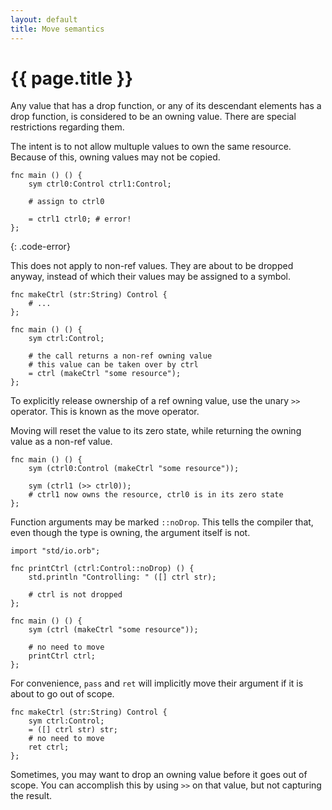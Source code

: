 ```yaml
---
layout: default
title: Move semantics
---
```

# {{ page.title }}

Any value that has a drop function, or any of its descendant elements has a drop function, is considered to be an owning value. There are special restrictions regarding them.

The intent is to not allow multuple values to own the same resource. Because of this, owning values may not be copied.

```
fnc main () () {
    sym ctrl0:Control ctrl1:Control;

    # assign to ctrl0

    = ctrl1 ctrl0; # error!
};
```
{: .code-error}

This does not apply to non-ref values. They are about to be dropped anyway, instead of which their values may be assigned to a symbol.

```
fnc makeCtrl (str:String) Control {
    # ...
};

fnc main () () {
    sym ctrl:Control;

    # the call returns a non-ref owning value
    # this value can be taken over by ctrl
    = ctrl (makeCtrl "some resource");
};
```

To explicitly release ownership of a ref owning value, use the unary `>>` operator. This is known as the move operator.

Moving will reset the value to its zero state, while returning the owning value as a non-ref value.

```
fnc main () () {
    sym (ctrl0:Control (makeCtrl "some resource"));

    sym (ctrl1 (>> ctrl0));
    # ctrl1 now owns the resource, ctrl0 is in its zero state
};
```

Function arguments may be marked `::noDrop`. This tells the compiler that, even though the type is owning, the argument itself is not.

```
import "std/io.orb";

fnc printCtrl (ctrl:Control::noDrop) () {
    std.println "Controlling: " ([] ctrl str);

    # ctrl is not dropped
};

fnc main () () {
    sym (ctrl (makeCtrl "some resource"));

    # no need to move
    printCtrl ctrl;
};
```

For convenience, `pass` and `ret` will implicitly move their argument if it is about to go out of scope.

```
fnc makeCtrl (str:String) Control {
    sym ctrl:Control;
    = ([] ctrl str) str;
    # no need to move
    ret ctrl;
};
```

Sometimes, you may want to drop an owning value before it goes out of scope. You can accomplish this by using `>>` on that value, but not capturing the result.